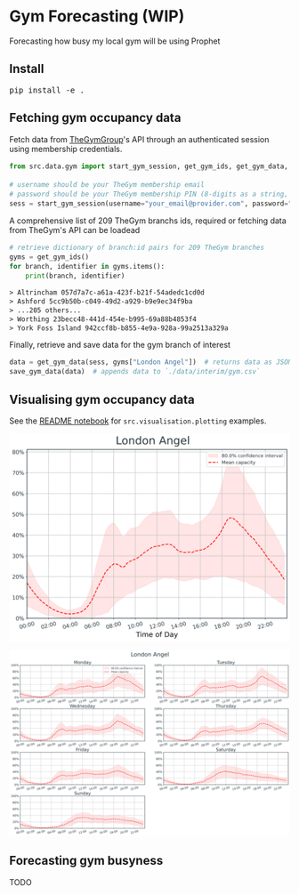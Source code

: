 # Gym Forecasting (WIP)

Forecasting how busy my local gym will be using Prophet

## Install

<pre>
pip install -e .
</pre>

## Fetching gym occupancy data

Fetch data from [TheGymGroup](https://www.thegymgroup.com/)'s API through an authenticated session using membership credentials.

```python
from src.data.gym import start_gym_session, get_gym_ids, get_gym_data, save_gym_data

# username should be your TheGym membership email
# password should be your TheGym membership PIN (8-digits as a string, e.g.: "12345678")
sess = start_gym_session(username="your_email@provider.com", password="your_PIN")
```

A comprehensive list of 209 TheGym branchs ids, required or fetching data from TheGym's API can be loadead

```python
# retrieve dictionary of branch:id pairs for 209 TheGym branches
gyms = get_gym_ids()
for branch, identifier in gyms.items():
    print(branch, identifier)
```
```
> Altrincham 057d7a7c-a61a-423f-b21f-54adedc1cd0d
> Ashford 5cc9b50b-c049-49d2-a929-b9e9ec34f9ba
> ...205 others...
> Worthing 23becc48-441d-454e-b995-69a88b4853f4
> York Foss Island 942ccf8b-b855-4e9a-928a-99a2513a329a
```

Finally, retrieve and save data for the gym branch of interest

```python
data = get_gym_data(sess, gyms["London Angel"])  # returns data as JSON
save_gym_data(data)  # appends data to `./data/interim/gym.csv`
```

## Visualising gym occupancy data

See the [README notebook](notebooks/20220130-AC-README_examples.ipynb) for `src.visualisation.plotting` examples.

<p align="center">
  <img width="600" src="./figures/London_Angel.png" />
</p>

<p align="center">
  <img width="600" src="./figures/London_Angel-days_of_week.png" />
</p>

## Forecasting gym busyness

TODO